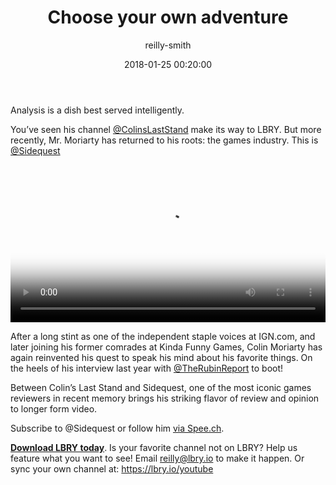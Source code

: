 ﻿---
author: reilly-smith
title: 'Choose your own adventure'
date: '2018-01-25 00:20:00'
cover: 'cls-banner-2.jpg'
---
Analysis is a dish best served intelligently.

You’ve seen his channel [@ColinsLastStand](https://open.lbry.io/%40ColinsLastStand) make its way to LBRY. But more recently, Mr. Moriarty has returned to his roots: the games industry. This is [@Sidequest](https://open.lbry.io/%40Sidequest)

<video width="100%" controls poster="http://berk.ninja/thumbnails/LTST62VsVag" src="https://spee.ch/105c776e2eba084c3381b9c8c33a3103fdcfd46d/how-nintendo-switch-dominated-2017-and.mp4"/></video>

After a long stint as one of the independent staple voices at IGN.com, and later joining his former comrades at Kinda Funny Games, Colin Moriarty has again reinvented his quest to speak his mind about his favorite things. On the heels of his interview last year with [@TheRubinReport](https://open.lbry.io/%40TheRubinReport) to boot!

Between Colin’s Last Stand and Sidequest, one of the most iconic games reviewers in recent memory brings his striking flavor of review and opinion to longer form video.

Subscribe to @Sidequest or follow him [via Spee.ch](https://spee.ch/@Sidequest).

**[Download LBRY today](https://lbry.io/get)**. Is your favorite channel not on LBRY? Help us feature what you want to see! Email reilly@lbry.io to make it happen. Or sync your own channel at: https://lbry.io/youtube
